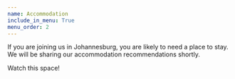 ```yaml
---
name: Accommodation
include_in_menu: True
menu_order: 2
---
```


If you are joining us in Johannesburg, you are likely to need a place to stay. We will be sharing our accommodation recommendations shortly.

Watch this space!